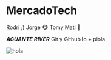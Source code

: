 # MercadoTech
Rodri ;)
Jorge :monkey_face:
Tomy
Mati :robot:


***AGUANTE RIVER***
Git y Github lo + piola

![hola](https://myoctocat.com/assets/images/base-octocat.svg)
